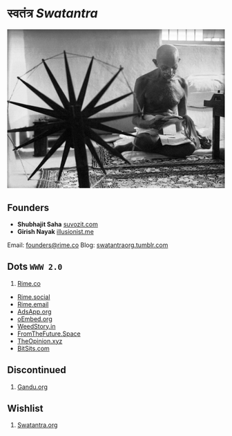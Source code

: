 # स्वतंत्र *Swatantra*

![gandhi-spinning-charkha.jpg](images/gandhi-spinning-charkha.jpg)

## Founders
  - **Shubhajit Saha** [suvozit.com](http://suvozit.com)
  - **Girish Nayak** [illusionist.me](http://illusionist.me)

Email: founders@rime.co
Blog: [swatantraorg.tumblr.com](http://swatantraorg.tumblr.com/)  

## Dots `WWW 2.0`
1. [Rime.co](http://rime.co)
- [Rime.social](http://rime.social)
- [Rime.email](http://rime.email)
- [AdsApp.org](http://adsapp.org)
- [oEmbed.org](http://oembed.org)
- [WeedStory.in](http://weedstory.in)
- [FromTheFuture.Space](http://fromthefuture.space)
- [TheOpinion.xyz](http://theopinion.xyz)
- [BitSits.com](http://bitsits.com)

## Discontinued
1. [Gandu.org](http://gandu.org)

## Wishlist
1. [Swatantra.org](http://swatantra.org)
